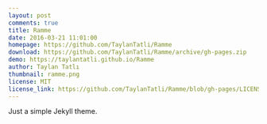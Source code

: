```yaml
---
layout: post
comments: true
title: Ramme
date: 2016-03-21 11:01:00
homepage: https://github.com/TaylanTatli/Ramme
download: https://github.com/TaylanTatli/Ramme/archive/gh-pages.zip
demo: https://taylantatli.github.io/Ramme
author: Taylan Tatlı
thumbnail: ramme.png
license: MIT
license_link: https://github.com/TaylanTatli/Ramme/blob/gh-pages/LICENSE
---
```


Just a simple Jekyll theme.
